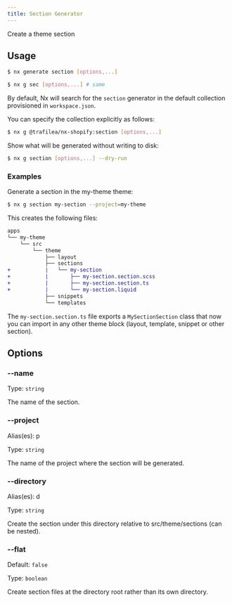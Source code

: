 ```yaml
---
title: Section Generator
---
```


Create a theme section

## Usage

```bash
$ nx generate section [options,...]
```

```bash
$ nx g sec [options,...] # same
```

By default, Nx will search for the `section` generator in the default collection provisioned in `workspace.json`.

You can specify the collection explicitly as follows:

```bash
$ nx g @trafilea/nx-shopify:section [options,...]
```

Show what will be generated without writing to disk:

```bash
$ nx g section [options,...] --dry-run
```

### Examples

Generate a section in the my-theme theme:

```bash
$ nx g section my-section --project=my-theme
```

This creates the following files:

```diff
apps
└── my-theme
    └── src
        └── theme
            ├── layout
            ├── sections
+           |   └── my-section
+           |       ├── my-section.section.scss
+           |       ├── my-section.section.ts
+           |       └── my-section.liquid
            ├── snippets
            └── templates
```

The `my-section.section.ts` file exports a `MySectionSection` class that now you can import in any other theme block (layout, template, snippet or other section).

## Options

### --name

Type: `string`

The name of the section.

### --project

Alias(es): p

Type: `string`

The name of the project where the section will be generated.

### --directory

Alias(es): d

Type: `string`

Create the section under this directory relative to src/theme/sections (can be nested).

### --flat

Default: `false`

Type: `boolean`

Create section files at the directory root rather than its own directory.
